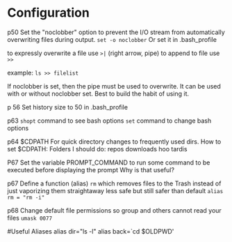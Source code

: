  # Configuration

p50 
Set the "noclobber" option to prevent the I/O stream from automatically overwriting files during output.
`set -o noclobber`
Or set it in .bash_profile

to expressly overwrite a file use `>|` (right arrow, pipe)
to append to file use `>>`

example: `ls >> filelist`

If noclobber is set, then the pipe must be used to overwrite. It can be used with or without noclobber set.
Best to build the habit of using it.

p 56
Set history size to 50 in .bash_profile

p63
`shopt` command to see bash options
`set` command to change bash options

p64
$CDPATH
For quick directory changes to frequently used dirs.
How to set $CDPATH:
Folders I should do:
repos
downloads
hoo
tardis




P67
Set the variable PROMPT_COMMAND to run some command to be executed before displaying the prompt
Why is that useful?

p67
Define a function (alias) `rm` which removes files to the Trash instead of just vaporizing them straightaway
less safe but still safer than default
`alias rm = "rm -i"`

p68
Change default file permissions so group and others cannot read your files
`umask 0077`




#Useful Aliases
alias dir="ls -l"
alias back=`cd $OLDPWD'





